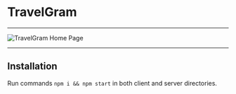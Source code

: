 # TravelGram

---

![TravelGram Home Page](https://user-images.githubusercontent.com/89860330/188285037-70d67cb0-d8f0-446b-99cc-237c74650a70.png)

---

## Installation

Run commands `npm i && npm start` in both client and server directories.
